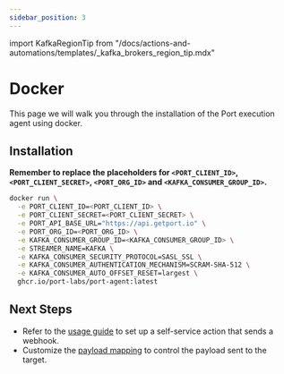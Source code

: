 ```yaml
---
sidebar_position: 3
---
```


import KafkaRegionTip from "/docs/actions-and-automations/templates/_kafka_brokers_region_tip.mdx"

# Docker

This page we will walk you through the installation of the Port execution agent using docker.

## Installation

**Remember to replace the placeholders for `<PORT_CLIENT_ID>`, `<PORT_CLIENT_SECRET>`, `<PORT_ORG_ID>` and `<KAFKA_CONSUMER_GROUP_ID>`.**

```bash showLineNumbers
docker run \
  -e PORT_CLIENT_ID=<PORT_CLIENT_ID> \
  -e PORT_CLIENT_SECRET=<PORT_CLIENT_SECRET> \
  -e PORT_API_BASE_URL="https://api.getport.io" \
  -e PORT_ORG_ID=<PORT_ORG_ID> \
  -e KAFKA_CONSUMER_GROUP_ID=<KAFKA_CONSUMER_GROUP_ID> \
  -e STREAMER_NAME=KAFKA \
  -e KAFKA_CONSUMER_SECURITY_PROTOCOL=SASL_SSL \
  -e KAFKA_CONSUMER_AUTHENTICATION_MECHANISM=SCRAM-SHA-512 \
  -e KAFKA_CONSUMER_AUTO_OFFSET_RESET=largest \
  ghcr.io/port-labs/port-agent:latest
```

## Next Steps

- Refer to the [usage guide](/actions-and-automations/setup-backend/webhook/port-execution-agent/usage.md) to set up a self-service action that sends a webhook.
- Customize the [payload mapping](/actions-and-automations/setup-backend/webhook/port-execution-agent/control-the-payload.md?installationMethod=docker) to control the payload sent to the target.